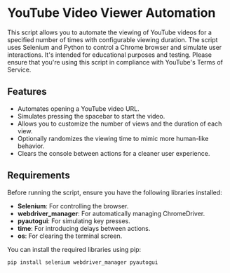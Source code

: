 # YouTube Video Viewer Automation

This script allows you to automate the viewing of YouTube videos for a specified number of times with configurable viewing duration. The script uses Selenium and Python to control a Chrome browser and simulate user interactions. It's intended for educational purposes and testing. Please ensure that you're using this script in compliance with YouTube's Terms of Service.

## Features
- Automates opening a YouTube video URL.
- Simulates pressing the spacebar to start the video.
- Allows you to customize the number of views and the duration of each view.
- Optionally randomizes the viewing time to mimic more human-like behavior.
- Clears the console between actions for a cleaner user experience.

## Requirements

Before running the script, ensure you have the following libraries installed:

- **Selenium**: For controlling the browser.
- **webdriver_manager**: For automatically managing ChromeDriver.
- **pyautogui**: For simulating key presses.
- **time**: For introducing delays between actions.
- **os**: For clearing the terminal screen.

You can install the required libraries using pip:

```bash
pip install selenium webdriver_manager pyautogui
